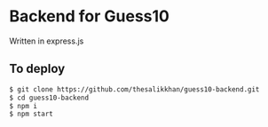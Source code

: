 # Backend for Guess10

Written in express.js

## To deploy

```bash
$ git clone https://github.com/thesalikkhan/guess10-backend.git
$ cd guess10-backend
$ npm i
$ npm start
```
